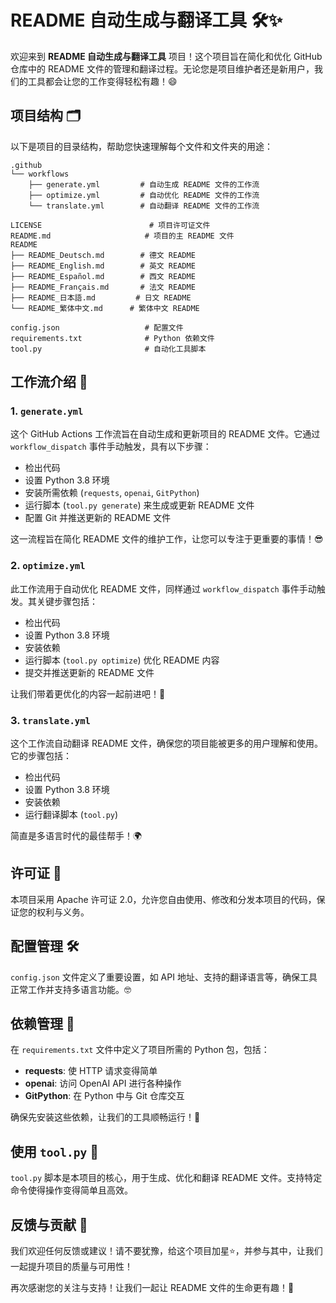 # README 自动生成与翻译工具 🛠️✨

欢迎来到 **README 自动生成与翻译工具** 项目！这个项目旨在简化和优化 GitHub 仓库中的 README 文件的管理和翻译过程。无论您是项目维护者还是新用户，我们的工具都会让您的工作变得轻松有趣！😄

## 项目结构 🗂️

以下是项目的目录结构，帮助您快速理解每个文件和文件夹的用途：

```
.github
└── workflows
    ├── generate.yml         # 自动生成 README 文件的工作流
    ├── optimize.yml         # 自动优化 README 文件的工作流
    └── translate.yml        # 自动翻译 README 文件的工作流

LICENSE                        # 项目许可证文件
README.md                     # 项目的主 README 文件
README
├── README_Deutsch.md        # 德文 README
├── README_English.md        # 英文 README
├── README_Español.md        # 西文 README
├── README_Français.md       # 法文 README
├── README_日本語.md         # 日文 README
└── README_繁体中文.md      # 繁体中文 README

config.json                   # 配置文件
requirements.txt              # Python 依赖文件
tool.py                       # 自动化工具脚本
```

## 工作流介绍 🚀

### 1. `generate.yml`
这个 GitHub Actions 工作流旨在自动生成和更新项目的 README 文件。它通过 `workflow_dispatch` 事件手动触发，具有以下步骤：

- 检出代码
- 设置 Python 3.8 环境
- 安装所需依赖 (`requests`, `openai`, `GitPython`)
- 运行脚本 (`tool.py generate`) 来生成或更新 README 文件
- 配置 Git 并推送更新的 README 文件

这一流程旨在简化 README 文件的维护工作，让您可以专注于更重要的事情！😎

### 2. `optimize.yml`
此工作流用于自动优化 README 文件，同样通过 `workflow_dispatch` 事件手动触发。其关键步骤包括：

- 检出代码
- 设置 Python 3.8 环境
- 安装依赖
- 运行脚本 (`tool.py optimize`) 优化 README 内容
- 提交并推送更新的 README 文件

让我们带着更优化的内容一起前进吧！💪

### 3. `translate.yml`
这个工作流自动翻译 README 文件，确保您的项目能被更多的用户理解和使用。它的步骤包括：

- 检出代码
- 设置 Python 3.8 环境
- 安装依赖
- 运行翻译脚本 (`tool.py`) 

简直是多语言时代的最佳帮手！🌍

## 许可证 📄
本项目采用 Apache 许可证 2.0，允许您自由使用、修改和分发本项目的代码，保证您的权利与义务。

## 配置管理 🛠️
`config.json` 文件定义了重要设置，如 API 地址、支持的翻译语言等，确保工具正常工作并支持多语言功能。🤓

## 依赖管理 🐍
在 `requirements.txt` 文件中定义了项目所需的 Python 包，包括：

- **requests**: 使 HTTP 请求变得简单
- **openai**: 访问 OpenAI API 进行各种操作
- **GitPython**: 在 Python 中与 Git 仓库交互

确保先安装这些依赖，让我们的工具顺畅运行！🌟

## 使用 `tool.py` 🔧
`tool.py` 脚本是本项目的核心，用于生成、优化和翻译 README 文件。支持特定命令使得操作变得简单且高效。

## 反馈与贡献 🙌
我们欢迎任何反馈或建议！请不要犹豫，给这个项目加星⭐️，并参与其中，让我们一起提升项目的质量与可用性！

再次感谢您的关注与支持！让我们一起让 README 文件的生命更有趣！🎉